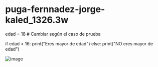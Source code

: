# puga-fernnadez-jorge-kaled_1326.3w
edad = 18 # Cambiar según el caso de prueba

if edad < 16:
    print("Eres mayor de edad")
else:
    print("NO eres mayor de edad")

![image](https://github.com/user-attachments/assets/49397885-68b7-4116-b75b-1fd653671f39)
